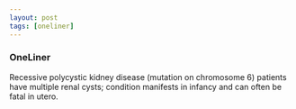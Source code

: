 ```yaml
---
layout: post
tags: [oneliner]
---
```



### OneLiner

Recessive polycystic kidney disease (mutation on chromosome 6) patients have multiple renal cysts; condition manifests in infancy and can often be fatal in utero.
